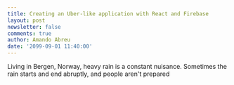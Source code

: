 ```yaml
---
title: Creating an Uber-like application with React and Firebase
layout: post
newsletter: false
comments: true
author: Amando Abreu
date: '2099-09-01 11:40:00'
---
```

Living in Bergen, Norway, heavy rain is a constant nuisance. Sometimes the rain starts and end abruptly, and people aren't prepared
